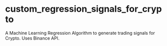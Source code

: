 # custom_regression_signals_for_crypto
A Machine Learning Regression Algorithm to generate trading signals for Crypto. Uses Binance API.
